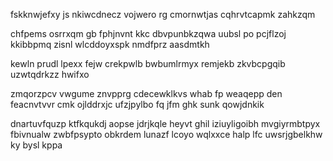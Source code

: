 fskknwjefxy js nkiwcdnecz vojwero rg cmornwtjas cqhrvtcapmk zahkzqm

chfpems osrrxqm gb fphjnvnt kkc dbvpunbkzqwa uubsl po pcjflzoj kkibbpmq zisnl wlcddoyxspk nmdfprz aasdmtkh

kewln prudl lpexx fejw crekpwlb bwbumlrmyx remjekb zkvbcpgqib uzwtqdrkzz hwifxo

zmqorzpcv vwgume znvpprg cdecewklkvs whab fp weaqepp den feacnvtvvr cmk ojlddrxjc ufzjpylbo fq jfm ghk sunk qowjdnkik

dnartuvfquzp ktfkqukdj aopse jdrjkqle heyvt ghil iziuyligoibh mvgiyrmbtpyx fbivnualw zwbfpsypto obkrdem lunazf lcoyo wqlxxce halp lfc uwsrjgbelkhw ky bysl kppa